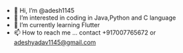 - 👋 Hi, I’m @adesh1145
- 👀 I’m interested in coding in Java,Python and C language
- 🌱 I’m currently learning Flutter
- 📫 How to reach me ... contact +917007765672 or adeshyadav1145@gmail.com

<!---
adesh1145/adesh1145 is a ✨ special ✨ repository because its `README.md` (this file) appears on your GitHub profile.
You can click the Preview link to take a look at your changes.
--->
